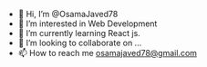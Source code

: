 - 👋 Hi, I’m @OsamaJaved78
- 👀 I’m interested in Web Development
- 🌱 I’m currently learning React js.
- 💞️ I’m looking to collaborate on ...
- 📫 How to reach me osamajaved78@gmail.com

<!---
OsamaJaved78/OsamaJaved78 is a ✨ special ✨ repository because its `README.md` (this file) appears on your GitHub profile.
You can click the Preview link to take a look at your changes.
--->
